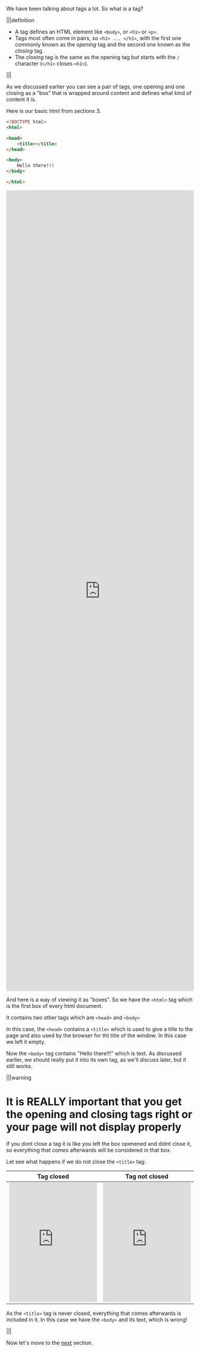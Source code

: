 We have been talking about tags a lot. So what is a tag?

|||definition
- A tag defines an HTML element like `<body>`, or `<h1>` or `<p>`.
- Tags most often come in pairs, so `<h1> ... </h1>`, with the first one commonly known as the *opening* tag and the second one known as the *closing* tag.
- The closing tag is the same as the opening tag but starts with the `/` character (`</h1>` closes `<h1>`).

|||

As we discussed earlier you can see a pair of tags, one opening and one closing as a "box" that is wrapped around content and defines what kind of content it is.

Here is our basic html from sections 3.

``` html
<!DOCTYPE html>
<html>

<head>
    <title></title>
</head>

<body>
    Hello there!!!
</body>

</html>
```

<iframe  width="100%" height="55%" src="https://fruit-active.codio.io/visu/visu.html#url=/03-very-simple-page/index.html" frameborder="0" allowfullscreen></iframe>

And here is a way of viewing it as "boxes".
So we have the `<html>` tag which is the first box of every html document.

It contains two other tags which are `<head>` and `<body>`

In this case, the `<head>` contains a `<title>` which is used to give a title to the page and also used by the browser for tht title of the window. In this case we left it empty.

Now the `<body>` tag contains "Hello there!!!" which is text. As discussed earlier, we should really put it into its own tag, as we'll discuss later, but it still works.

|||warning
# It is REALLY important that you get the opening and closing tags right or your page will not display properly

If you dont close a tag it is like you left the box openened and didnt close it, so everything that comes afterwards will be considered in that box.

Let see what happens if we do not close the  `<title>` tag:


| Tag closed | Tag not closed |
| :--------: | :------------: |
| <iframe  width="100%" height="320" src="https://fruit-active.codio.io/visu/visu.html#url=/03-very-simple-page/index.html" frameborder="0" allowfullscreen></iframe> | <iframe  width="100%" height="320" src="https://fruit-active.codio.io/visu/error.html" frameborder="0" allowfullscreen></iframe> |

As the `<title>` tag is never closed, everything that comes afterwards is included in it. In this case we have the `<body>` and its text, which is wrong!

|||

Now let's move to the [next]() section.



